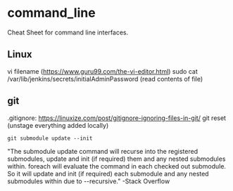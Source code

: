 # command_line
Cheat Sheet for command line interfaces.

## Linux
vi filename (https://www.guru99.com/the-vi-editor.html)
sudo cat /var/lib/jenkins/secrets/initialAdminPassword (read contents of file)

## git
.gitignore: https://linuxize.com/post/gitignore-ignoring-files-in-git/
git reset (unstage everything added locally)

```
git submodule update --init
```
"The submodule update command will recurse into the registered submodules, update and init (if required) them and any nested submodules within. foreach will evaluate the command in each checked out submodule. So it will update and init (if required) each submodule and any nested submodules within due to --recursive." -Stack Overflow
